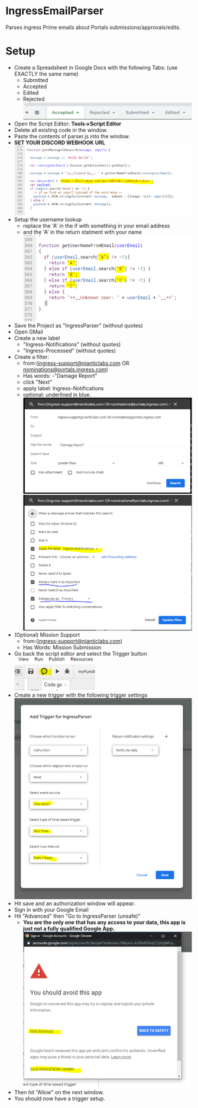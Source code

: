 # IngressEmailParser
Parses ingress Prime emails about Portals submissions/approvals/edits.

# Setup
* Create a Spreadsheet in Google Docs with the following Tabs: (use EXACTLY the same name)
  * Submitted
  * Accepted
  * Edited
  * Rejected
![Tabs](Tabs2.PNG)
* Open the Script Editor: **Tools->Script Editor**
* Delete all existing code in the window.
* Paste the contents of parser.js into the window.
* **SET YOUR DISCORD WEBHOOK URL**
![WEBHOOK](webhook.png)
* Setup the username lookup
  * replace the 'A' in the if with something in your email address
  * and the 'A' in the return statment with your name
![USERNAME](username_lookups.png)
* Save the Project as "IngressParser" (without quotes)
* Open GMail
* Create a new label
  * "Ingress-Notifications" (without quotes)
  * "Ingress-Processed" (without quotes)
* Create a filter:
  * from:(ingress-support@nianticlabs.com OR nominations@portals.ingress.com) 
  * Has words: -"Damage Report"
  * click "Next"
  * apply label: Ingress-Notifications
  * optional: underlined in blue.
![Filter1](Filter-Notifications.PNG)  
![Filter2](filter_second_step.png)
* (Optional) Mission Support
  * from:(ingress-support@nianticlabs.com) 
  * Has Words: Mission Submission
* Go back the script editor and select the Trigger button
![trigger](trigger_button.png)
* Create a new trigger with the following trigger settings
![TRIGGER_SETTINGS](trigger_settings.png)
* Hit save and an authorization window will appear.
* Sign in with your Google Email
* Hit "Advanced" then "Go to IngressParser (unsafe)"
  * **You are the only one that has any access to your data, this app is just not a fully qualified Google App.**
![AUTH](authorize_advanced.png) 
* Then hit "Allow" on the next window.
* You should now have a trigger setup.

